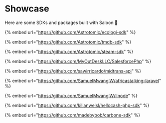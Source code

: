 # Showcase

Here are some SDKs and packages built with Saloon 🤠

{% embed url="https://github.com/Astrotomic/ecologi-sdk" %}

{% embed url="https://github.com/Astrotomic/tmdb-sdk" %}

{% embed url="https://github.com/Astrotomic/steam-sdk" %}

{% embed url="https://github.com/MyOutDeskLLC/SalesforcePhp" %}

{% embed url="https://github.com/sawirricardo/midtrans-api" %}

{% embed url="https://github.com/SamuelMwangiW/africastalking-laravel" %}

{% embed url="https://github.com/SamuelMwangiW/linode" %}

{% embed url="https://github.com/kilianweisl/hellocash-php-sdk" %}

{% embed url="https://github.com/madebybob/carbone-sdk" %}
